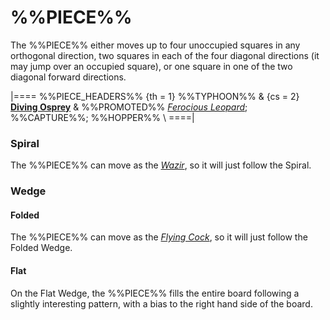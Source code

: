 # %%PIECE%%

The %%PIECE%% either moves up to four unoccupied squares
in any orthogonal direction, two squares in each of the four 
diagonal directions (it may jump over an occupied square), or
one square in one of the two diagonal forward directions.

|====
%%PIECE_HEADERS%%
  {th = 1}  %%TYPHOON%%
& {cs = 2}  [**Diving Osprey**](#chess-v:rules/typhoon-revised#DivingOsprey)
&           %%PROMOTED%%
            [*Ferocious Leopard*](crane.html?piece=ferocious_leopard);
            %%CAPTURE%%; %%HOPPER%% \\
====|

### Spiral

The %%PIECE%% can move as the [*Wazir*](wazir.html), so it
will just follow the Spiral.

### Wedge

#### Folded

The %%PIECE%% can move as the [*Flying Cock*](flying_cock.html),
so it will just follow the Folded Wedge.

#### Flat

On the Flat Wedge, the %%PIECE%% fills the entire board
following a slightly interesting pattern, with a bias to the
right hand side of the board.
